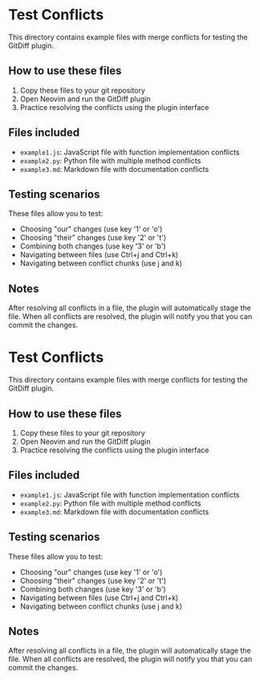 # Test Conflicts

This directory contains example files with merge conflicts for testing the GitDiff plugin.

## How to use these files

1. Copy these files to your git repository
2. Open Neovim and run the GitDiff plugin
3. Practice resolving the conflicts using the plugin interface

## Files included

- `example1.js`: JavaScript file with function implementation conflicts
- `example2.py`: Python file with multiple method conflicts
- `example3.md`: Markdown file with documentation conflicts

## Testing scenarios

These files allow you to test:

- Choosing "our" changes (use key '1' or 'o')
- Choosing "their" changes (use key '2' or 't')
- Combining both changes (use key '3' or 'b')
- Navigating between files (use Ctrl+j and Ctrl+k)
- Navigating between conflict chunks (use j and k)

## Notes

After resolving all conflicts in a file, the plugin will automatically stage the file.
When all conflicts are resolved, the plugin will notify you that you can commit the changes.

# Test Conflicts

This directory contains example files with merge conflicts for testing the GitDiff plugin.

## How to use these files

1. Copy these files to your git repository
2. Open Neovim and run the GitDiff plugin
3. Practice resolving the conflicts using the plugin interface

## Files included

- `example1.js`: JavaScript file with function implementation conflicts
- `example2.py`: Python file with multiple method conflicts
- `example3.md`: Markdown file with documentation conflicts

## Testing scenarios

These files allow you to test:

- Choosing "our" changes (use key '1' or 'o')
- Choosing "their" changes (use key '2' or 't')
- Combining both changes (use key '3' or 'b')
- Navigating between files (use Ctrl+j and Ctrl+k)
- Navigating between conflict chunks (use j and k)

## Notes

After resolving all conflicts in a file, the plugin will automatically stage the file.
When all conflicts are resolved, the plugin will notify you that you can commit the changes.
